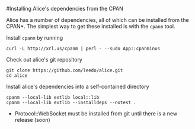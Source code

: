 #Installing Alice's dependencies from the CPAN

Alice has a number of dependencies, all of which can be installed from the
CPAN*. The simplest way to get these installed is with the `cpanm` tool.

Install `cpanm` by running

    curl -L http://xrl.us/cpanm | perl - --sudo App::cpanminus

Check out alice's git repository

    git clone https://github.com/leedo/alice.git
    cd alice

Install alice's dependencies into a self-contained directory

    cpanm --local-lib extlib local::lib
    cpanm --local-lib extlib --installdeps --notest .

* Protocol::WebSocket must be installed from git until there is a new release (soon)
